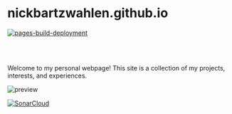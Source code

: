 # nickbartzwahlen.github.io

[![pages-build-deployment](https://github.com/NickBartZwahlen/nickbartzwahlen.github.io/actions/workflows/pages/pages-build-deployment/badge.svg)](https://github.com/NickBartZwahlen/nickbartzwahlen.github.io/actions/workflows/pages/pages-build-deployment)

<br />
<br />

Welcome to my personal webpage! This site is a collection of my projects, interests, and experiences.

![preview](https://github.com/NickBartZwahlen/nickbartzwahlen.github.io/blob/main/images/preview.webp?raw=true)


[![SonarCloud](https://sonarcloud.io/images/project_badges/sonarcloud-black.svg)](https://sonarcloud.io/summary/new_code?id=NickBartZwahlen_nickbartzwahlen.github.io)
